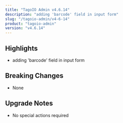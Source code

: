 ```yaml
---
title: "TagoIO Admin v4.6.14"
description: "adding 'barcode' field in input form"
slug: "/tagoio-admin/v4-6-14"
product: "tagoio-admin"
version: "v4.6.14"
---
```


## Highlights

- adding 'barcode' field in input form

## Breaking Changes

- None

## Upgrade Notes

- No special actions required
